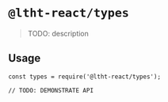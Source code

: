 # `@ltht-react/types`

> TODO: description

## Usage

```
const types = require('@ltht-react/types');

// TODO: DEMONSTRATE API
```
